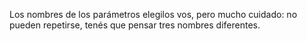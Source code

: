 Los nombres de los parámetros elegilos vos, pero mucho cuidado: no pueden repetirse, tenés que pensar tres nombres diferentes.